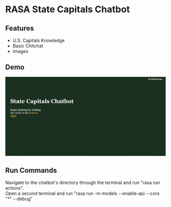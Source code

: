 # RASA State Capitals Chatbot

## Features
- U.S. Capitals Knowledge
- Basic Chitchat
- Images

## Demo
<img src="assets/chatbot_demo.gif" width="auto">

## Run Commands
Navigate to the chatbot's directory through the terminal and run "rasa run actions". \
Open a second terminal and run "rasa run -m models --enable-api --cors "*" --debug"